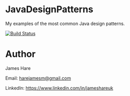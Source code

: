 # JavaDesignPatterns
My examples of the most common Java design patterns.

[![Build Status](https://travis-ci.com/JamesHare/JavaDesignPatterns.svg?branch=master)](https://travis-ci.com/JamesHare/JavaDesignPatterns)

# Author
James Hare

Email: harejamesm@gmail.com

LinkedIn: https://www.linkedin.com/in/jameshareuk

